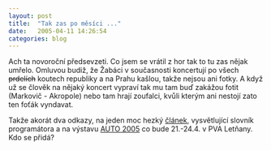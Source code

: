 ```yaml
---
layout: post
title:  "Tak zas po měsíci ..."
date:   2005-04-11 14:26:54
categories: blog
---
```


Ach ta novoro&#269;ní p&#345;edsevzeti. Co jsem se vrátil z hor tak to tu zas n&#283;jak um&#345;elo. Omluvou budiž, že Žabáci v sou&#269;asnosti koncertují po všech <strike>prdelích</strike> koutech republiky a na Prahu kašlou, takže nejsou ani fotky. A když už se &#269;lov&#283;k na n&#283;jaký koncert vypraví tak mu tam bu&#271; zakážou fotit (Markovi&#269; - Akropole) nebo tam hrají zoufalci, kv&#367;li kterým ani nestojí zato ten fo&#357;ák vyndavat.

Takže akorát dva odkazy, na jeden moc hezký [článek](http://blog.tomevslin.com/2005/03/managing_progra.html), vysv&#283;tlující slovník programátora a na výstavu [AUTO 2005](http://vystava-autopraha.cz/2005/zpravy/zain1.asp) co bude 21.-24.4. v PVA Let&#328;any. Kdo se p&#345;idá?